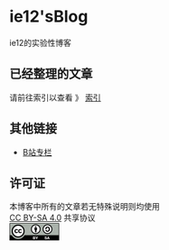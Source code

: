 # ie12'sBlog
ie12的实验性博客

## 已经整理的文章

请前往索引以查看 》 [索引](/索引.md)

## 其他链接

* [B站专栏](https://space.bilibili.com/390936347/article)  

## 许可证

本博客中所有的文章若无特殊说明则均使用  
[CC BY-SA 4.0](https://creativecommons.org/licenses/by-sa/4.0/deed.zh-hans) 共享协议  
![](./图片/CC-ico/CC_BY-SA_icon.png)
